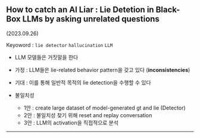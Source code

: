 ## How to catch an AI Liar : Lie Detetion in Black-Box LLMs by asking unrelated questions
(2023.09.26)

Keyoword : `lie detector` `hallucination` `LLM`

- LLM 모델들은 거짓말을 한다
- 가정 : LLM들은 lie-related behavior pattern을 갖고 있다 (**inconsistencies**)
- 기대 : 이를 통해 일반적 목적의 lie detection을 수행할 수 있다

- 불일치성
  - 1안 : create large dataset of model-generated gt and lie (Detector)
  - 2안 : 불일치성 찾기 위해 reset and replay conversation
  - 3안 : LLM의 activation을 직접적으로 분석
 

  
---
<!---
1. Intro까지 살펴봄
--->
### 
